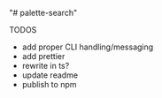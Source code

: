 "# palette-search" 

TODOS
* add proper CLI handling/messaging
* add prettier
* rewrite in ts?
* update readme
* publish to npm
